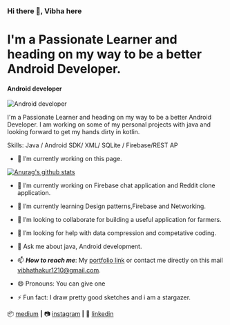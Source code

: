 ### Hi there 👋, Vibha here
# I'm a Passionate Learner and heading on my way to be a better Android Developer.

#### Android developer
![Android developer](https://image.freepik.com/free-vector/smartphone-with-big-data-stream-isometric-banner_107791-258.jpg)

I'm a Passionate Learner and heading on my way to be a better Android Developer. I am working on some of my personal projects with java and looking forward to get my hands dirty in kotlin.


Skills: Java / Android SDK/ XML/ SQLite / Firebase/REST AP

- 🔭 I’m currently working on this page. 

[![Anurag's github stats](https://github-readme-stats.vercel.app/api?username=ThakurVibha)](https://github.com/anuraghazra/github-readme-stats)

- 🔭 I’m currently working on Firebase chat application and Reddit clone application.
- 🌱 I’m currently learning Design patterns,Firebase and Networking.
- 👯 I’m looking to collaborate for building a useful application for farmers.
- 🤔 I’m looking for help with data compression and competative coding.
- 💬 Ask me about java, Android development.
- 📫 ***How to reach me***: My [portfolio link](https://www.instagram.com/thakur__vibha/) or contact me directly on this mail [vibhathakur1210@gmail.com](mailto:vibhathakur1210@gmail.com).

- 😄 Pronouns: You can give one
- ⚡ Fun fact: I draw pretty good sketches and i am a stargazer.

📦 [medium][medium] **|** 
📷 [instagram][instagram] **|** 
👔 [linkedin][linkedin]

[medium]: https://vibhathakur39.medium.com/
[instagram]: https://www.instagram.com/thakur__vibha/
[linkedin]: https://in.linkedin.com/in/vibha-thakur-a105551b9
